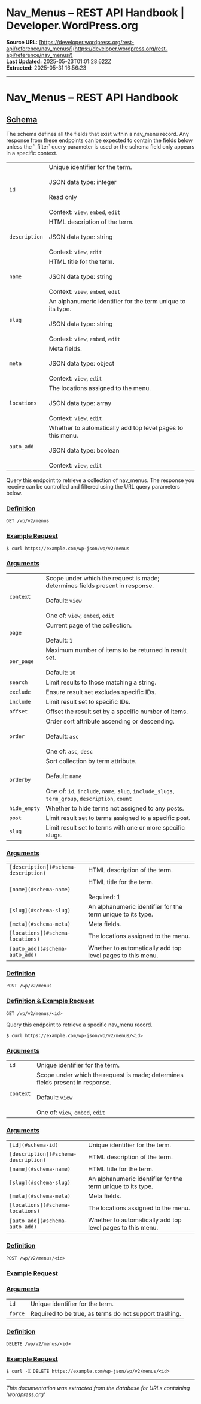 # Nav_Menus – REST API Handbook | Developer.WordPress.org

**Source URL:** [https://developer.wordpress.org/rest-api/reference/nav_menus/](https://developer.wordpress.org/rest-api/reference/nav_menus/)  
**Last Updated:** 2025-05-23T01:01:28.622Z  
**Extracted:** 2025-05-31 16:56:23

---

# Nav\_Menus – REST API Handbook

## [Schema](#schema)

The schema defines all the fields that exist within a nav\_menu record. Any response from these endpoints can be expected to contain the fields below unless the \`\_filter\` query parameter is used or the schema field only appears in a specific context.

|     |     |
| --- | --- |
| `id` | Unique identifier for the term.<br><br>JSON data type: integer<br><br>Read only<br><br>Context: `view`, `embed`, `edit` |
| `description` | HTML description of the term.<br><br>JSON data type: string<br><br>Context: `view`, `edit` |
| `name` | HTML title for the term.<br><br>JSON data type: string<br><br>Context: `view`, `embed`, `edit` |
| `slug` | An alphanumeric identifier for the term unique to its type.<br><br>JSON data type: string<br><br>Context: `view`, `embed`, `edit` |
| `meta` | Meta fields.<br><br>JSON data type: object<br><br>Context: `view`, `edit` |
| `locations` | The locations assigned to the menu.<br><br>JSON data type: array<br><br>Context: `view`, `edit` |
| `auto_add` | Whether to automatically add top level pages to this menu.<br><br>JSON data type: boolean<br><br>Context: `view`, `edit` |

Query this endpoint to retrieve a collection of nav\_menus. The response you receive can be controlled and filtered using the URL query parameters below.

### [Definition](#definition)

`GET /wp/v2/menus`

### [Example Request](#example-request)

`$ curl https://example.com/wp-json/wp/v2/menus`

### [Arguments](#arguments)

|     |     |
| --- | --- |
| `context` | Scope under which the request is made; determines fields present in response.<br><br>Default: `view`<br><br>One of: `view`, `embed`, `edit` |
| `page` | Current page of the collection.<br><br>Default: `1` |
| `per_page` | Maximum number of items to be returned in result set.<br><br>Default: `10` |
| `search` | Limit results to those matching a string. |
| `exclude` | Ensure result set excludes specific IDs. |
| `include` | Limit result set to specific IDs. |
| `offset` | Offset the result set by a specific number of items. |
| `order` | Order sort attribute ascending or descending.<br><br>Default: `asc`<br><br>One of: `asc`, `desc` |
| `orderby` | Sort collection by term attribute.<br><br>Default: `name`<br><br>One of: `id`, `include`, `name`, `slug`, `include_slugs`, `term_group`, `description`, `count` |
| `hide_empty` | Whether to hide terms not assigned to any posts. |
| `post` | Limit result set to terms assigned to a specific post. |
| `slug` | Limit result set to terms with one or more specific slugs. |

### [Arguments](#arguments-2)

|     |     |
| --- | --- |
| `[description](#schema-description)` | HTML description of the term. |
| `[name](#schema-name)` | HTML title for the term.<br><br>Required: 1 |
| `[slug](#schema-slug)` | An alphanumeric identifier for the term unique to its type. |
| `[meta](#schema-meta)` | Meta fields. |
| `[locations](#schema-locations)` | The locations assigned to the menu. |
| `[auto_add](#schema-auto_add)` | Whether to automatically add top level pages to this menu. |

### [Definition](#definition-2)

`POST /wp/v2/menus`

### [Definition & Example Request](#definition-example-request)

`GET /wp/v2/menus/<id>`

Query this endpoint to retrieve a specific nav\_menu record.

`$ curl https://example.com/wp-json/wp/v2/menus/<id>`

### [Arguments](#arguments-3)

|     |     |
| --- | --- |
| `id` | Unique identifier for the term. |
| `context` | Scope under which the request is made; determines fields present in response.<br><br>Default: `view`<br><br>One of: `view`, `embed`, `edit` |

### [Arguments](#arguments-4)

|     |     |
| --- | --- |
| `[id](#schema-id)` | Unique identifier for the term. |
| `[description](#schema-description)` | HTML description of the term. |
| `[name](#schema-name)` | HTML title for the term. |
| `[slug](#schema-slug)` | An alphanumeric identifier for the term unique to its type. |
| `[meta](#schema-meta)` | Meta fields. |
| `[locations](#schema-locations)` | The locations assigned to the menu. |
| `[auto_add](#schema-auto_add)` | Whether to automatically add top level pages to this menu. |

### [Definition](#definition-3)

`POST /wp/v2/menus/<id>`

### [Example Request](#example-request-2)

### [Arguments](#arguments-5)

|     |     |
| --- | --- |
| `id` | Unique identifier for the term. |
| `force` | Required to be true, as terms do not support trashing. |

### [Definition](#definition-4)

`DELETE /wp/v2/menus/<id>`

### [Example Request](#example-request-3)

`$ curl -X DELETE https://example.com/wp-json/wp/v2/menus/<id>`

---

*This documentation was extracted from the database for URLs containing 'wordpress.org'*
